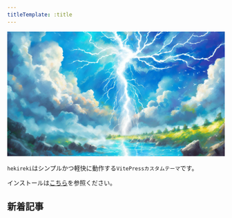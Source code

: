```yaml
---
titleTemplate: :title
---
```


<script setup>
import { data as posts } from "../.vitepress/theme/components/posts.data.mjs"
import NewPosts from "../.vitepress/theme/components/NewPosts.vue"
</script>

![トップ画像](./public/site-image.webp)

`hekireki`はシンプルかつ軽快に動作する`VitePressカスタムテーマ`です。

インストールは[こちら](https://github.com/handism/hekireki)を参照ください。


## 新着記事

<NewPosts :posts="posts" />